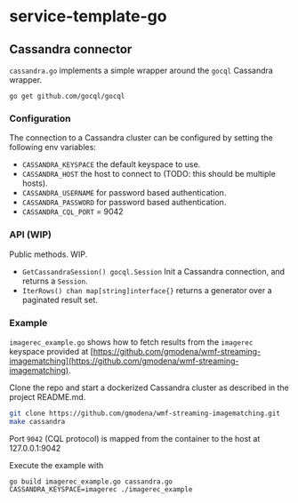 # service-template-go

## Cassandra connector

`cassandra.go` implements a simple wrapper around the `gocql` Cassandra wrapper.
```
go get github.com/gocql/gocql
```

### Configuration
The connection to a Cassandra cluster can be configured by setting the following env variables:
* `CASSANDRA_KEYSPACE` the default keyspace to use.
* `CASSANDRA_HOST` the host to connect to (TODO: this should be multiple hosts).
* `CASSANDRA_USERNAME` for password based authentication.
* `CASSANDRA_PASSWORD` for password based authentication.
* `CASSANDRA_CQL_PORT` = 9042

### API (WIP)
Public methods. WIP.
  * `GetCassandraSession() gocql.Session` Init a Cassandra connection, and returns a `Session`.
  * `IterRows() chan map[string]interface{}` returns a generator over a paginated result set.

### Example
`imagerec_example.go` shows how to fetch results from the `imagerec` keyspace 
provided at [https://github.com/gmodena/wmf-streaming-imagematching](https://github.com/gmodena/wmf-streaming-imagematching).

Clone the repo and start a dockerized Cassandra cluster as described in the project README.md.
```bash
git clone https://github.com/gmodena/wmf-streaming-imagematching.git
make cassandra
```
Port `9042` (CQL protocol) is mapped from the container to the host at 127.0.0.1:9042

Execute the example with
```
go build imagerec_example.go cassandra.go 
CASSANDRA_KEYSPACE=imagerec ./imagerec_example
```